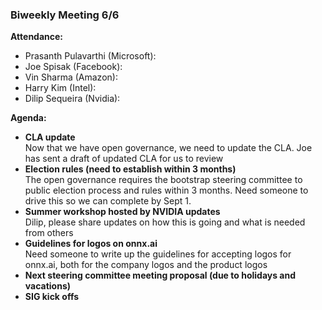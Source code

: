 ### Biweekly Meeting 6/6
 
**Attendance:**
* Prasanth Pulavarthi (Microsoft): 
* Joe Spisak (Facebook): 
* Vin Sharma (Amazon): 
* Harry Kim (Intel): 
* Dilip Sequeira (Nvidia): 
 
**Agenda:**
* **CLA update**  
Now that we have open governance, we need to update the CLA. Joe has sent a draft of updated CLA for us to review
* **Election rules (need to establish within 3 months)**  
The open governance requires the bootstrap steering committee to public election process and rules within 3 months. Need someone to drive this so we can complete by Sept 1.
* **Summer workshop hosted by NVIDIA updates**  
Dilip, please share updates on how this is going and what is needed from others
* **Guidelines for logos on onnx.ai**  
Need someone to write up the guidelines for accepting logos for onnx.ai, both for the company logos and the product logos
* **Next steering committee meeting proposal (due to holidays and vacations)**  
* **SIG kick offs**  
 
